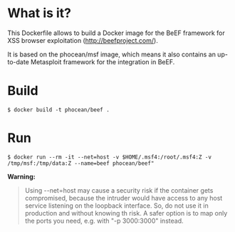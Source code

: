 # What is it?

This Dockerfile allows to build a Docker image for the BeEF framework for XSS browser exploitation (http://beefproject.com/).

It is based on the phocean/msf image, which means it also contains an up-to-date Metasploit framework for the integration in BeEF.

# Build

```
$ docker build -t phocean/beef .
```

# Run

```
$ docker run --rm -it --net=host -v $HOME/.msf4:/root/.msf4:Z -v /tmp/msf:/tmp/data:Z --name=beef phocean/beef"
```
**Warning:**

> Using --net=host may cause a security risk if the container gets compromised, because the intruder would have access to any host service listening on the loopback interface.
> So, do not use it in production and without knowing th risk.
> A safer option is to map only the ports you need, e.g. with "-p 3000:3000" instead.
